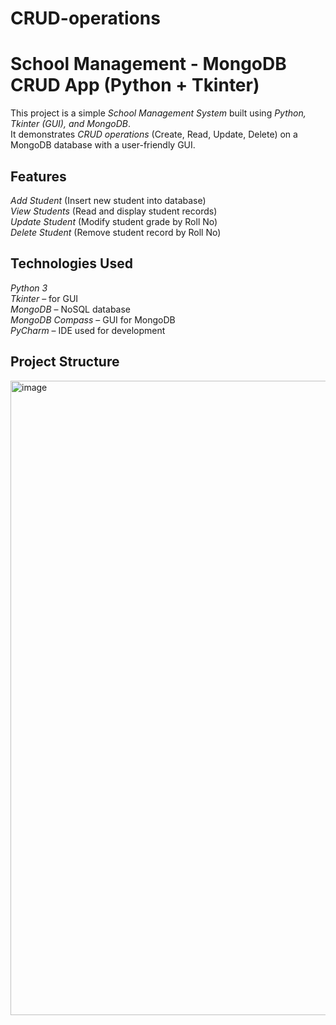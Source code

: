# CRUD-operations
#  School Management - MongoDB CRUD App (Python + Tkinter)
This project is a simple *School Management System* built using *Python, Tkinter (GUI), and MongoDB*.  
It demonstrates *CRUD operations* (Create, Read, Update, Delete) on a MongoDB database with a user-friendly GUI.
##  Features
*Add Student* (Insert new student into database)  
*View Students* (Read and display student records)  
*Update Student* (Modify student grade by Roll No)  
*Delete Student* (Remove student record by Roll No)  
##  Technologies Used
*Python 3*  
*Tkinter* – for GUI  
*MongoDB* – NoSQL database  
*MongoDB Compass* – GUI for MongoDB  
*PyCharm* – IDE used for development  

## Project Structure
<img width="1919" height="1015" alt="image" src="https://github.com/user-attachments/assets/7ade35c3-3608-4b97-8ae4-d7d6b00555bd" />
